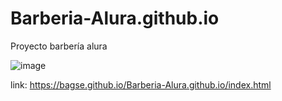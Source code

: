 # Barberia-Alura.github.io
Proyecto barbería alura

![image](https://user-images.githubusercontent.com/102260190/183267349-6840de3d-5ba5-4fd7-ae34-c15fb12156d3.png)

link: https://bagse.github.io/Barberia-Alura.github.io/index.html
